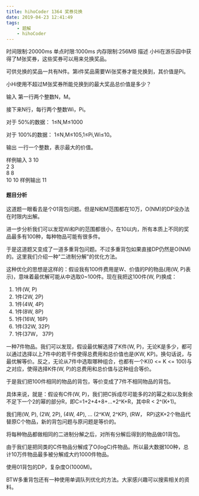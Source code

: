 ```yaml
---
title: hihoCoder 1364 奖券兑换
date: 2019-04-23 12:41:49
tags:
	- 题解
	- hihoCoder
---
```


时间限制:20000ms
单点时限:1000ms
内存限制:256MB
描述
小Hi在游乐园中获得了M张奖券，这些奖券可以用来兑换奖品。

可供兑换的奖品一共有N件。第i件奖品需要Wi张奖券才能兑换到，其价值是Pi。  

小Hi使用不超过M张奖券所能兑换到的最大奖品总价值是多少？

<!-- more -->

输入
第一行两个整数N，M。  

接下来N行，每行两个整数Wi，Pi。  

对于 50%的数据： 1≤N,M≤1000  

对于 100%的数据： 1≤N,M≤105,1≤Pi,Wi≤10。  

输出
一行一个整数，表示最大的价值。

样例输入
3 10  
2 3  
8 8   
10 10
样例输出
11 

#### 题目分析

这道题一眼看去是个01背包问题。但是N和M范围都在10万，O(NM)的DP没办法在时限内出解。

进一步分析我们可以发现Wi和Pi的范围都很小，在10以内，所有本质上不同的奖品最多有100种，每种物品可能有很多件。

于是这道题又变成了一道多重背包问题。不过多重背包如果直接DP仍然是O(NM)的。这里我们介绍一种"二进制分解"的优化方法。

这种优化的思想是这样的：假设我有100件费用是W、价值的P的物品(用(W, P)表示)，意味着最优解可能从中选取0~100件。现在我把这100件(W, P)换成：

1) 1件(W, P) 
2) 1件(2W, 2P) 
3) 1件(4W, 4P) 
4) 1件(8W, 8P) 
5) 1件(16W, 16P) 
6) 1件(32W, 32P) 
7) 1件(37W， 37P)

一种7件物品。我们可以发现，假设最优解选择了K件(W, P)，无论K是多少，都可以通过选择以上7件中的若干件使得总费用和总价值也是(KW, KP)。换句话说，与最优解等价。反之，无论从7件中选取哪种组合，也都有一个K(0 <= K <= 100)与之对应，使得选择K件(W, P)的总费用和总价值与这种组合等价。

于是我们把100件相同的物品的背包，等价变成了7件不相同物品的背包。

具体来说，就是：假设有C件(W, P)，我们把C拆成尽可能多的2的幂之和以及剩余不足下一个2的幂的部分R，即C=1+2+4+8+...+2^K+R，其中R < 2^(K+1)。

我们用(W, P), (2W, 2P), (4W, 4P), ... (2^KW, 2^KP), (RW， RP)这K+2个物品代替原C个物品，新的背包问题与原问题是等价的。

将每种物品都做相同的二进制分解之后，对所有分解后得到的物品做01背包。

由于我们是把同类的C件物品分解成了O(logC)件物品。所以最大数据100种，总计10万件物品最多被分解成大约1000件物品。

使用01背包的DP，复杂度O(1000M)。

BTW多重背包还有一种使用单调队列优化的方法。大家感兴趣可以搜索相关的资料。